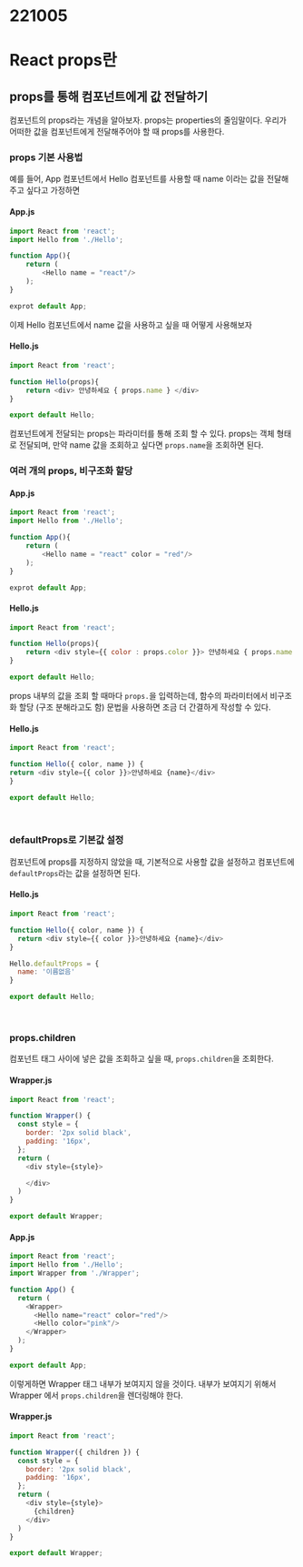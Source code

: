 221005
======

# React props란

## props를 통해 컴포넌트에게 값 전달하기

컴포넌트의 props라는 개념을 알아보자. props는 properties의 줄임말이다. 우리가 어떠한 값을 컴포넌트에게 전달해주어야 할 때 props를 사용한다.

### props 기본 사용법

예를 들어, App 컴포넌트에서 Hello 컴포넌트를 사용할 때 name 이라는 값을 전달해주고 싶다고 가정하면

#### App.js

```javascript
import React from 'react';
import Hello from './Hello';

function App(){
    return (
        <Hello name = "react"/>
    );
}

exprot default App;
```

이제 Hello 컴포넌트에서 name 값을 사용하고 싶을 때 어떻게 사용해보자

#### Hello.js

```javascript
import React from 'react';

function Hello(props){
    return <div> 안녕하세요 { props.name } </div>
}

export default Hello;
```

컴포넌트에게 전달되는 props는 파라미터를 통해 조회 할 수 있다. props는 객체 형태로 전달되며, 만약 name 값을 조회하고 싶다면 `props.name`을 조회하면 된다.


### 여러 개의 props, 비구조화 할당

#### App.js

```javascript
import React from 'react';
import Hello from './Hello';

function App(){
    return (
        <Hello name = "react" color = "red"/>
    );
}

exprot default App;
```

#### Hello.js

```javascript
import React from 'react';

function Hello(props){
    return <div style={{ color : props.color }}> 안녕하세요 { props.name } </div>
}

export default Hello;
```

props 내부의 값을 조회 할 때마다 `props.`을 입력하는데, 함수의 파라미터에서 비구조화 할당 (구조 분해라고도 함) 문법을 사용하면 조금 더 간결하게 작성할 수 있다.

#### Hello.js

```javascript
import React from 'react';

function Hello({ color, name }) {
return <div style={{ color }}>안녕하세요 {name}</div>
}

export default Hello;
```

<br>

### defaultProps로 기본값 설정

컴포넌트에 props를 지정하지 않았을 때, 기본적으로 사용할 값을 설정하고 컴포넌트에 `defaultProps`라는 값을 설정하면 된다.

#### Hello.js

```javascript
import React from 'react';

function Hello({ color, name }) {
  return <div style={{ color }}>안녕하세요 {name}</div>
}

Hello.defaultProps = {
  name: '이름없음'
}

export default Hello;
```

<br>

### props.children

컴포넌트 태그 사이에 넣은 값을 조회하고 싶을 때, `props.children`을 조회한다.

#### Wrapper.js

```javascript
import React from 'react';

function Wrapper() {
  const style = {
    border: '2px solid black',
    padding: '16px',
  };
  return (
    <div style={style}>

    </div>
  )
}

export default Wrapper;
```

#### App.js

```javascript
import React from 'react';
import Hello from './Hello';
import Wrapper from './Wrapper';

function App() {
  return (
    <Wrapper>
      <Hello name="react" color="red"/>
      <Hello color="pink"/>
    </Wrapper>
  );
}

export default App;
```

이렇게하면 Wrapper 태그 내부가 보여지지 않을 것이다. 내부가 보여지기 위해서 Wrapper 에서 `props.children`을 렌더링해야 한다.

#### Wrapper.js

```javascript
import React from 'react';

function Wrapper({ children }) {
  const style = {
    border: '2px solid black',
    padding: '16px',
  };
  return (
    <div style={style}>
      {children}
    </div>
  )
}

export default Wrapper;
```











